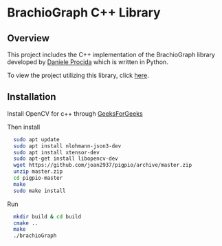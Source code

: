 # BrachioGraph C++ Library

## Overview

This project includes the C++ implementation of the BrachioGraph library developed by [Daniele Procida](https://github.com/evildmp/BrachioGraph) which is written in Python.

To view the project utilizing this library, click [here](https://github.com/elw1s/2DOF-Painter-Robot-Arm).

## Installation

Install OpenCV for c++ through [GeeksForGeeks](https://www.geeksforgeeks.org/how-to-install-opencv-in-c-on-linux/)

Then install
```bash
  sudo apt update
  sudo apt install nlohmann-json3-dev
  sudo apt install xtensor-dev
  sudo apt-get install libopencv-dev
  wget https://github.com/joan2937/pigpio/archive/master.zip
  unzip master.zip
  cd pigpio-master
  make
  sudo make install
```

Run
```bash
  mkdir build & cd build
  cmake ..
  make
  ./brachioGraph
```
